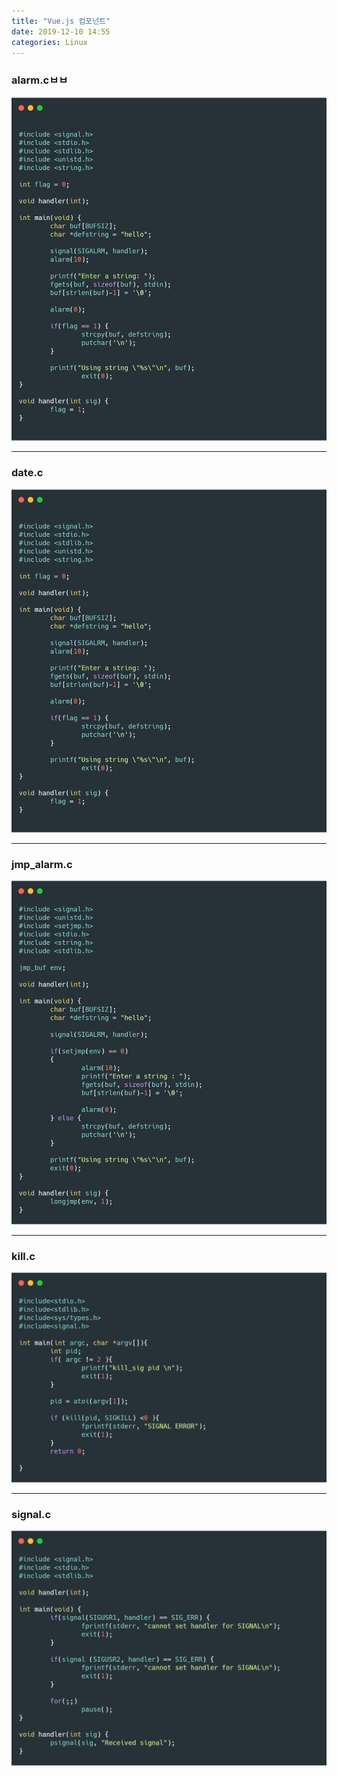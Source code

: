 ```yaml
---
title: "Vue.js 컴포넌트"
date: 2019-12-10 14:55
categories: Linux
---
```


### alarm.cㅂㅂ ###
![alarm](/assets/images/alarm.png)
* * *

### date.c ###
![date](/assets/images/alarm.png)
* * *

### jmp_alarm.c ###
![jmp_alarm](/assets/images/jmp_alarm.png)
* * *

### kill.c ###
![kill](/assets/images/kill.png)
* * *

### signal.c ###
![signal](/assets/images/signal.png)
